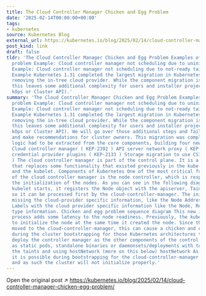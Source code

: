 ```yaml
---
title: The Cloud Controller Manager Chicken and Egg Problem
date: '2025-02-14T00:00:00+00:00'
tags:
- kubernetes
source: Kubernetes Blog
external_url: https://kubernetes.io/blog/2025/02/14/cloud-controller-manager-chicken-egg-problem/
post_kind: link
draft: false
tldr: 'The Cloud Controller Manager Chicken and Egg Problem Examples of the dependency
  problem Example: Cloud controller manager not scheduling due to uninitialized taint
  Example: Cloud controller manager not scheduling due to not-ready taint Our Recommendations
  Example Kubernetes 1.31 completed the largest migration in Kubernetes history ,
  removing the in-tree cloud provider. While the component migration is now done,
  this leaves some additional complexity for users and installer projects (for example,
  kOps or Cluster API).'
summary: 'The Cloud Controller Manager Chicken and Egg Problem Examples of the dependency
  problem Example: Cloud controller manager not scheduling due to uninitialized taint
  Example: Cloud controller manager not scheduling due to not-ready taint Our Recommendations
  Example Kubernetes 1.31 completed the largest migration in Kubernetes history ,
  removing the in-tree cloud provider. While the component migration is now done,
  this leaves some additional complexity for users and installer projects (for example,
  kOps or Cluster API). We will go over those additional steps and failure points
  and make recommendations for cluster owners. This migration was complex and some
  logic had to be extracted from the core components, building four new subsystems.
  Cloud controller manager ( KEP-2392 ) API server network proxy ( KEP-1281 ) kubelet
  credential provider plugins ( KEP-2133 ) Storage migration to use CSI ( KEP-625
  ) The cloud controller manager is part of the control plane. It is a critical component
  that replaces some functionality that existed previously in the kube-controller-manager
  and the kubelet. Components of Kubernetes One of the most critical functionalities
  of the cloud controller manager is the node controller, which is responsible for
  the initialization of the nodes. As you can see in the following diagram, when the
  kubelet starts, it registers the Node object with the apiserver, Tainting the node
  so it can be processed first by the cloud-controller-manager. The initial Node is
  missing the cloud-provider specific information, like the Node Addresses and the
  Labels with the cloud provider specific information like the Node, Region and Instance
  type information. Chicken and egg problem sequence diagram This new initialization
  process adds some latency to the node readiness. Previously, the kubelet was able
  to initialize the node at the same time it created the node. Since the logic has
  moved to the cloud-controller-manager, this can cause a chicken and egg problem
  during the cluster bootstrapping for those Kubernetes architectures that do not
  deploy the controller manager as the other components of the control plane, commonly
  as static pods, standalone binaries or daemonsets/deployments with tolerations to
  the taints and using hostNetwork (more on this below) hostNetwork As noted above,
  it is possible during bootstrapping for the cloud-controller-manager to be unschedulable
  and as such the cluster will not initialize properly.'
---
```

Open the original post ↗ https://kubernetes.io/blog/2025/02/14/cloud-controller-manager-chicken-egg-problem/
